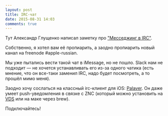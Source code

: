 ```yaml
---
layout: post
title: IRC-чат
date: 2015-08-31 14:03
comments: true
---
```


Тут Александр Глущенко написал заметку про ["Месседжинг в IRC"](http://fluder.co/blog/2015/08/30/old-school-messaging-irc-2015/).

Собственно, я хотел вам её пропиарить, а заодно пропиарить новый канал на freenode #apple-russian.

Мы уже пытались вести такой чат в iMessage, но не пошло. Slack нам не подходит — не хочется устанавливать его из-за одного чатика (есть мнение, что он все-таки заменил IRC, надо будет посмотреть, а то прошёл мимо меня).

Заодно хочу сослаться на классный irc-клиент для iOS: [Palaver](https://palaverapp.com). Он даже умеет push-уведомления в связке с ZNC (который можно установить на [VDS](https://www.digitalocean.com/?refcode=15457b2e8530) или на маке через brew).

Подключайтесь!